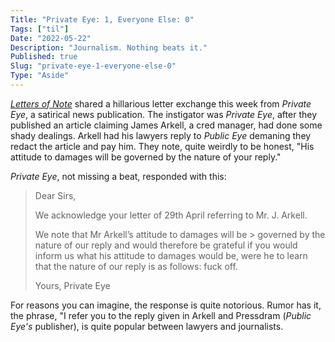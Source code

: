 ```yaml
---
Title: "Private Eye: 1, Everyone Else: 0"
Tags: ["til"]
Date: "2022-05-22"
Description: "Journalism. Nothing beats it."
Published: true
Slug: "private-eye-1-everyone-else-0"
Type: "Aside"
---
```

[*Letters of Note*](https://news.lettersofnote.com/) shared a hillarious letter exchange this week from *Private Eye*, a satirical news publication. The instigator was *Private Eye*, after they published an article claiming James Arkell, a cred manager, had done some shady dealings. Arkell had his lawyers reply to *Public Eye* demaning they redact the article and pay him. They note, quite weirdly to be honest, "His attitude to damages will be governed by the nature of your reply."

*Private Eye*, not missing a beat, responded with this:

> Dear Sirs,
>
> We acknowledge your letter of 29th April referring to Mr. J. Arkell.
> 
> We note that Mr Arkell’s attitude to damages will be > governed by the nature of our reply and would therefore be grateful if you would inform us what his attitude to damages would be, were he to learn that the nature of our reply is as follows: fuck off.
> 
>
> Yours,
> Private Eye

For reasons you can imagine, the response is quite notorious. Rumor has it, the phrase, "I refer you to the reply given in Arkell and Pressdram (*Public Eye's* publisher), is quite popular between lawyers and journalists.